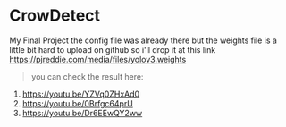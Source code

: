 # CrowDetect
My Final Project the config file was already there but the weights file is a little bit hard to upload on github so i'll drop it at this link https://pjreddie.com/media/files/yolov3.weights
> you can check the result here: 
1. https://youtu.be/YZVq0ZHxAd0
2. https://youtu.be/0Brfgc64prU
3. https://youtu.be/Dr6EEwQY2ww
